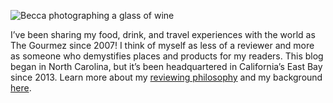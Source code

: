 ![Becca photographing a glass of wine](img/sections/whatsthegourmez.jpg "Whats the Gourmez")

I’ve been sharing my food, drink, and travel experiences with the world as The Gourmez since 2007! I think of myself as less of a reviewer and more as someone who demystifies places and products for my readers. This blog began in North Carolina, but it’s been headquartered in California’s East Bay since 2013. Learn more about my [reviewing philosophy](/philosophy) and my background [here](./about).
